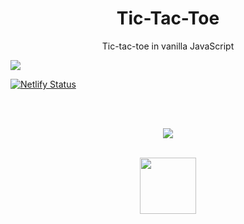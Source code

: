 <div align="center">

  <h1>Tic-Tac-Toe</h1>
  
  <p>Tic-tac-toe in vanilla JavaScript</p>
  
</div>



<img src="https://github.com/michaelkolesidis/tic-tac-toe/blob/main/tic-tac-toe-screenshot.png">


[![Netlify Status](https://api.netlify.com/api/v1/badges/b0376d02-8121-4fc9-a93e-d8e6ecb5b9c8/deploy-status)](https://app.netlify.com/sites/tic-tac-toe-michael/deploys)


[//]: # (Free Software)
<div align="center">
  <br>
  <br>

  <a href="https://github.com/michaelkolesidis/made-with-linux" target="_blank"><img src="https://upload.wikimedia.org/wikipedia/commons/thumb/f/f9/Made_with_Linux.png/240px-Made_with_Linux.png"></a>
</div>
<br>                                                      
<div align="center">
  <a href="https://endsoftwarepatents.org/innovating-without-patents"><img style="height: 90px;" src="https://static.fsf.org/nosvn/esp/logos/innovating-without-patents.svg"></a>
</div>
